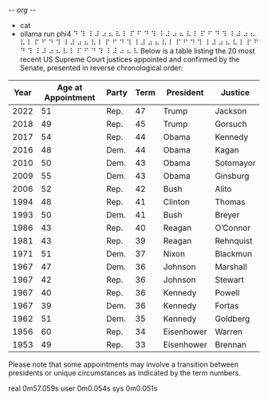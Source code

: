 -*- org -*-

+ cat
+ ollama run phi4
⠙ ⠹ ⠸ ⠼ ⠴ ⠦ ⠧ ⠇ ⠏ ⠋ ⠙ ⠹ ⠸ ⠼ ⠴ ⠦ ⠧ ⠇ ⠏ ⠋ ⠙ ⠹ ⠸ ⠼ ⠴ ⠦ ⠧ ⠇ ⠏ ⠋ ⠙ ⠹ ⠸ ⠼ ⠴ ⠦ ⠧ ⠇ ⠏ ⠋ ⠙ ⠹ ⠸ ⠼ ⠴ ⠦ ⠧ ⠇ ⠏ ⠋ ⠙ ⠹ ⠸ ⠼ ⠴ ⠦ ⠧ ⠇ ⠏ ⠋ ⠙ ⠹ ⠸ ⠼ ⠴ ⠦ ⠧ ⠇ ⠏ ⠋ ⠙ ⠹ ⠸ ⠼ ⠴ ⠦ ⠧ Below is a table listing the 20 most recent US Supreme Court justices appointed and confirmed by the Senate, presented in reverse chronological order:

| Year | Age at Appointment | Party | Term | President | Justice     |
|------|--------------------|-------|------|-----------|-------------|
| 2022 | 51                 | Rep.  | 47   | Trump     | Jackson     |
| 2018 | 49                 | Rep.  | 45   | Trump     | Gorsuch     |
| 2017 | 54                 | Rep.  | 44   | Obama     | Kennedy     |
| 2016 | 48                 | Dem.  | 44   | Obama     | Kagan       |
| 2010 | 50                 | Dem.  | 43   | Obama     | Sotomayor   |
| 2009 | 55                 | Dem.  | 43   | Obama     | Ginsburg    |
| 2006 | 52                 | Rep.  | 42   | Bush      | Alito       |
| 1994 | 48                 | Rep.  | 41   | Clinton   | Thomas      |
| 1993 | 50                 | Dem.  | 41   | Bush      | Breyer      |
| 1986 | 43                 | Rep.  | 40   | Reagan    | O’Connor    |
| 1981 | 43                 | Rep.  | 39   | Reagan    | Rehnquist   |
| 1971 | 51                 | Dem.  | 37   | Nixon     | Blackmun    |
| 1967 | 47                 | Dem.  | 36   | Johnson   | Marshall    |
| 1967 | 42                 | Rep.  | 36   | Johnson   | Stewart     |
| 1967 | 40                 | Rep.  | 36   | Kennedy   | Powell      |
| 1967 | 39                 | Dem.  | 36   | Kennedy   | Fortas      |
| 1962 | 51                 | Dem.  | 35   | Kennedy   | Goldberg    |
| 1956 | 60                 | Rep.  | 34   | Eisenhower| Warren      |
| 1953 | 49                 | Rep.  | 33   | Eisenhower| Brennan     |

Please note that some appointments may involve a transition between presidents or unique circumstances as indicated by the term numbers.


real	0m57.059s
user	0m0.054s
sys	0m0.051s
